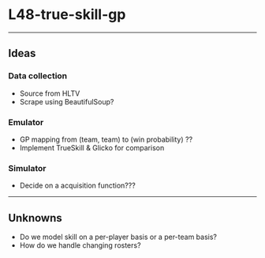 # L48-true-skill-gp

---

## Ideas

### Data collection
- Source from HLTV
- Scrape using BeautifulSoup?

### Emulator
- GP mapping from (team, team) to (win probability) ??
- Implement TrueSkill & Glicko for comparison

### Simulator
- Decide on a acquisition function???

---

## Unknowns
- Do we model skill on a per-player basis or a per-team basis?
- How do we handle changing rosters?
